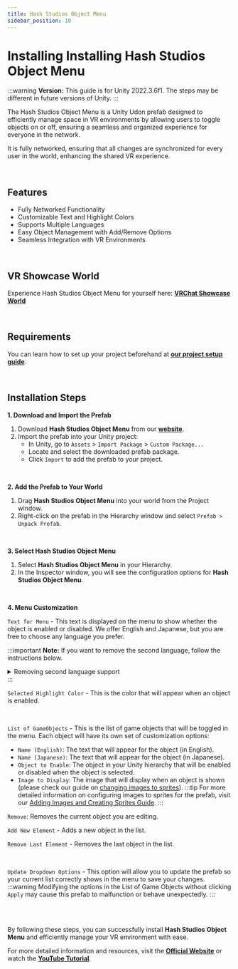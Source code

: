 ```yaml
---
title: Hash Studios Object Menu
sidebar_position: 10
---
```


# Installing Installing Hash Studios Object Menu

:::warning
**Version:** This guide is for Unity 2022.3.6f1. The steps may be different in future versions of Unity.
:::

The Hash Studios Object Menu is a Unity Udon prefab designed to efficiently manage space in VR environments by allowing users to toggle objects on or off, ensuring a seamless and organized experience for everyone in the network. 

It is fully networked, ensuring that all changes are synchronized for every user in the world, enhancing the shared VR experience.

<br/>

## Features

- Fully Networked Functionality
- Customizable Text and Highlight Colors
- Supports Multiple Languages
- Easy Object Management with Add/Remove Options
- Seamless Integration with VR Environments

<br/>

## VR Showcase World

Experience Hash Studios Object Menu for yourself here: **[VRChat Showcase World](https://vrchat.com/home/world/wrld_2eb43dbd-9dfc-42cf-a611-999516e78eea)**

<br/>

## Requirements

You can learn how to set up your project beforehand at **[our project setup guide](/docs/general-concepts/settingupudon)**.

<br/>

## Installation Steps

**1. Download and Import the Prefab**

1. Download **Hash Studios Object Menu** from our **[website](https://www.hashstudiosllc.com/hashstudiosobjectmenu)**.
2. Import the prefab into your Unity project:
   - In Unity, go to `Assets` > `Import Package` > `Custom Package...`
   - Locate and select the downloaded prefab package.
   - Click `Import` to add the prefab to your project.

<br/>

**2. Add the Prefab to Your World**

1. Drag **Hash Studios Object Menu** into your world from the Project window.
2. Right-click on the prefab in the Hierarchy window and select `Prefab > Unpack Prefab`.

<br/>

**3. Select Hash Studios Object Menu**

1. Select **Hash Studios Object Menu** in your Hierarchy.
2. In the Inspector window, you will see the configuration options for **Hash Studios Object Menu**.

<br/>

**4. Menu Customization**

`Text for Menu` - This text is displayed on the menu to show whether the object is enabled or disabled. We offer English and Japanese, but you are free to choose any language you prefer.

:::important
**Note:** If you want to remove the second language, follow the instructions below.
<details>
<summary>Removing second language support</summary>

1. Open Internal Script:
   - Go to `Hash Studios Object Menu` > `Scripts` > `U_HashStudiosObjectMenu_Internal`.

2. Find the Code:
   - Locate the line `textToChange.text = "" + mainScript.disabledText_English + " | " + mainScript.disabledText_Japanese;` (currently, as of 06/15/2024, it is on line 85).

3. Change the Code:
   - Change the line to `textToChange.text = "" + mainScript.disabledText_English;`

Now only English text will display on the menu! (Note: This doesn't hide the Japanese text option from the inspector editor when editing the prefab.)

</details>
:::

<br/>

`Selected Highlight Color` - This is the color that will appear when an object is enabled.

<br/>

`List of GameObjects` - This is the list of game objects that will be toggled in the menu. Each object will have its own set of customization options:
- `Name (English)`: The text that will appear for the object (in English).
- `Name (Japanese)`: The text that will appear for the object (in Japanese).
- `Object to Enable`: The object in your Unity hierarchy that will be enabled or disabled when the object is selected.
- `Image to Display`: The image that will display when an object is shown (please check our guide on [changing images to sprites](/DevelopmentDocumentation/docs/general-concepts/unityspriteconversion/)).
:::tip
For more detailed information on configuring images to sprites for the prefab, visit our [Adding Images and Creating Sprites Guide](/DevelopmentDocumentation/docs/general-concepts/unityspriteconversion/).
:::

`Remove`: Removes the current object you are editing.

`Add New Element` - Adds a new object in the list.

`Remove Last Element` - Removes the last object in the list.

<br/>

`Update Dropdown Options` - This option will allow you to update the prefab so your current list correctly shows in the menu to save your changes.
:::warning
Modifying the options in the List of Game Objects without clicking `Apply` may cause this prefab to malfunction or behave unexpectedly.
:::

<br/><br/>

By following these steps, you can successfully install **Hash Studios Object Menu** and efficiently manage your VR environment with ease.

For more detailed information and resources, visit the **[Official Website](https://www.hashstudiosllc.com/hashstudiosobjectmenu)** or watch the **[YouTube Tutorial](https://www.youtube.com/watch?v=zncBYL0p7k8)**.
